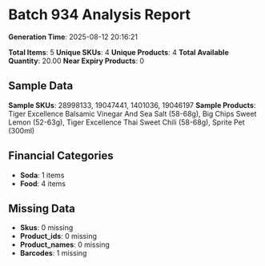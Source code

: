 # Batch 934 Analysis Report

**Generation Time**: 2025-08-12 20:16:21

**Total Items**: 5
**Unique SKUs**: 4
**Unique Products**: 4
**Total Available Quantity**: 20.00
**Near Expiry Products**: 0

## Sample Data
**Sample SKUs**: 28998133, 19047441, 1401036, 19046197
**Sample Products**: Tiger Excellence Balsamic Vinegar And Sea Salt (58-68g), Big Chips Sweet Lemon (52-63g), Tiger Excellence Thai Sweet Chili (58-68g), Sprite Pet (300ml)

## Financial Categories
- **Soda**: 1 items
- **Food**: 4 items

## Missing Data
- **Skus**: 0 missing
- **Product_ids**: 0 missing
- **Product_names**: 0 missing
- **Barcodes**: 1 missing
